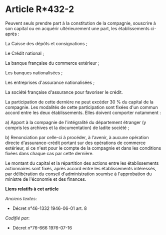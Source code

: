 # Article R*432-2

Peuvent seuls prendre part à la constitution de la compagnie, souscrire à son capital ou en acquérir ultérieurement une part,
les établissements ci-après :

La Caisse des dépôts et consignations ;

Le Crédit national ;

La banque française du commerce extérieur ;

Les banques nationalisées ;

Les entreprises d'assurance nationalisées ;

La société française d'assurance pour favoriser le crédit.

La participation de cette dernière ne peut excéder 30 % du capital de la compagnie. Les modalités de cette participation sont
fixées d'un commun accord entre les deux établissements. Elles doivent comporter notamment :

a) Apport à la compagnie de l'intégralité du département étranger (y compris les archives et la documentation) de ladite
société ;

b) Renonciation par celle-ci à procéder, à l'avenir, à aucune opération directe d'assurance-crédit portant sur des opérations
de commerce extérieur, si ce n'est pour le compte de la compagnie et dans les conditions fixées dans chaque cas par cette
dernière.

Le montant du capital et la répartition des actions entre les établissements actionnaires sont fixés, après accord entre les
établissements intéressés, par délibération du conseil d'administration soumise à l'approbation du ministre de l'économie et
des finances.

**Liens relatifs à cet article**

_Anciens textes_:

  - Décret n°46-1332 1946-06-01 art. 8

_Codifié par_:

  - Décret n°76-666 1976-07-16
